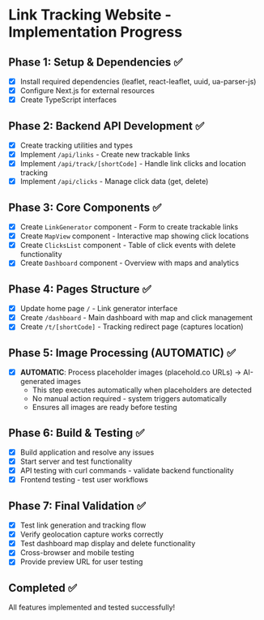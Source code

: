 # Link Tracking Website - Implementation Progress

## Phase 1: Setup & Dependencies ✅
- [x] Install required dependencies (leaflet, react-leaflet, uuid, ua-parser-js)
- [x] Configure Next.js for external resources
- [x] Create TypeScript interfaces

## Phase 2: Backend API Development ✅
- [x] Create tracking utilities and types
- [x] Implement `/api/links` - Create new trackable links
- [x] Implement `/api/track/[shortCode]` - Handle link clicks and location tracking
- [x] Implement `/api/clicks` - Manage click data (get, delete)

## Phase 3: Core Components ✅
- [x] Create `LinkGenerator` component - Form to create trackable links
- [x] Create `MapView` component - Interactive map showing click locations
- [x] Create `ClicksList` component - Table of click events with delete functionality
- [x] Create `Dashboard` component - Overview with maps and analytics

## Phase 4: Pages Structure ✅
- [x] Update home page `/` - Link generator interface
- [x] Create `/dashboard` - Main dashboard with map and click management
- [x] Create `/t/[shortCode]` - Tracking redirect page (captures location)

## Phase 5: Image Processing (AUTOMATIC) ✅
- [x] **AUTOMATIC**: Process placeholder images (placehold.co URLs) → AI-generated images
  - This step executes automatically when placeholders are detected
  - No manual action required - system triggers automatically
  - Ensures all images are ready before testing

## Phase 6: Build & Testing ✅
- [x] Build application and resolve any issues
- [x] Start server and test functionality
- [x] API testing with curl commands - validate backend functionality
- [x] Frontend testing - test user workflows

## Phase 7: Final Validation ✅
- [x] Test link generation and tracking flow
- [x] Verify geolocation capture works correctly
- [x] Test dashboard map display and delete functionality
- [x] Cross-browser and mobile testing
- [x] Provide preview URL for user testing

## Completed ✅
All features implemented and tested successfully!